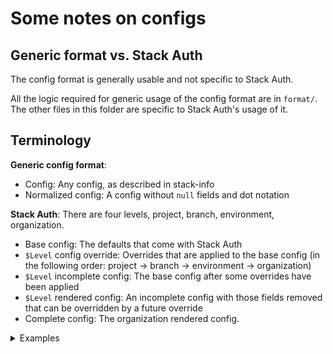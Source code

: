 # Some notes on configs
 
## Generic format vs. Stack Auth

The config format is generally usable and not specific to Stack Auth.

All the logic required for generic usage of the config format are in `format/`. The other files in this folder are specific to Stack Auth's usage of it.

## Terminology

**Generic config format**:
- Config: Any config, as described in stack-info
- Normalized config: A config without `null` fields and dot notation

**Stack Auth**: There are four levels, project, branch, environment, organization.
- Base config: The defaults that come with Stack Auth
- `$Level` config override: Overrides that are applied to the base config (in the following order: project -> branch -> environment -> organization)
- `$Level` incomplete config: The base config after some overrides have been applied
- `$Level` rendered config: An incomplete config with those fields removed that can be overridden by a future override
- Complete config: The organization rendered config.

<details>
<summary>Examples</summary>

Base config:
```json
{
  organizations: {},
  createTeamOnSignUp: false
}
```

---

Project config override:
```json
{
  sourceOfTruthConnectionString: 'postgresql://...',
}
```

Project incomplete config:
```json
// note: `organizations` and `createTeamOnSignUp` may be overridden by branch, environment, or organization configs! They are not final
{
  organizations: {},
  createTeamOnSignUp: false,
  sourceOfTruthConnectionString: 'postgresql://...',
}
```

Project rendered config:
```json
// since `organizations` and `createTeamOnSignUp` may change later, they are not included in the rendered config
{
  sourceOfTruthConnectionString: 'postgresql://...',
  // in practice, there is another field [IncompleteConfigSymbol] that can be used to retrieve the additional properties from the original incomplete config
}
```

---

Branch config override:
```json
{
  organizations: {
    'my-org': {
      name: 'My Org',
    }
  }
}
```


Branch incomplete config:
```json
{
  organizations: {
    'my-org': {
      name: 'My Org',
    }
  },
  createTeamOnSignUp: true,
  sourceOfTruthConnectionString: 'postgresql://...',
}
```

Branch rendered config:
```json
// as above, `organizations` and `createTeamOnSignUp` are not included in the rendered config, as they may change later
{
  sourceOfTruthConnectionString: 'postgresql://...',
}
```

---

Environment config override:
```json
// no change from branch config
{}
```

Environment incomplete config:
```json
// no change from branch config
{
  organizations: {
    'my-org': {
      name: 'My Org',
    }
  },
  createTeamOnSignUp: true,
  sourceOfTruthConnectionString: 'postgresql://...',
}
```

Environment rendered config:
```json
// organizations can no longer change after this point, so they are included in the rendered config
{
  organizations: {
    'my-org': {
      name: 'My Org',
    }
  },
  createTeamOnSignUp: true,
  sourceOfTruthConnectionString: 'postgresql://...',
}
```

---

Organization config override:
```json
{
  createTeamOnSignUp: true,
}
```

Organization incomplete config = organization rendered config = complete config:
```json
{
  createTeamOnSignUp: true,
  sourceOfTruthConnectionString: 'postgresql://...',
}
```


</details>

